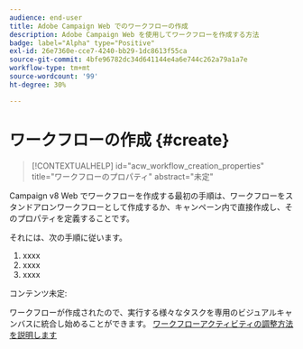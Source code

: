 ```yaml
---
audience: end-user
title: Adobe Campaign Web でのワークフローの作成
description: Adobe Campaign Web を使用してワークフローを作成する方法
badge: label="Alpha" type="Positive"
exl-id: 26e7360e-cce7-4240-bb29-1dc8613f55ca
source-git-commit: 4bfe96782dc34d641144e4a6e744c262a79a1a7e
workflow-type: tm+mt
source-wordcount: '99'
ht-degree: 30%

---
```



# ワークフローの作成 {#create}

>[!CONTEXTUALHELP]
>id="acw_workflow_creation_properties"
>title="ワークフローのプロパティ"
>abstract="未定"

Campaign v8 Web でワークフローを作成する最初の手順は、ワークフローをスタンドアロンワークフローとして作成するか、キャンペーン内で直接作成し、そのプロパティを定義することです。

それには、次の手順に従います。

1. xxxx
1. xxxx
1. xxxx

コンテンツ未定:

ワークフローが作成されたので、実行する様々なタスクを専用のビジュアルキャンバスに統合し始めることができます。 [ワークフローアクティビティの調整方法を説明します](build-workflow.md)
